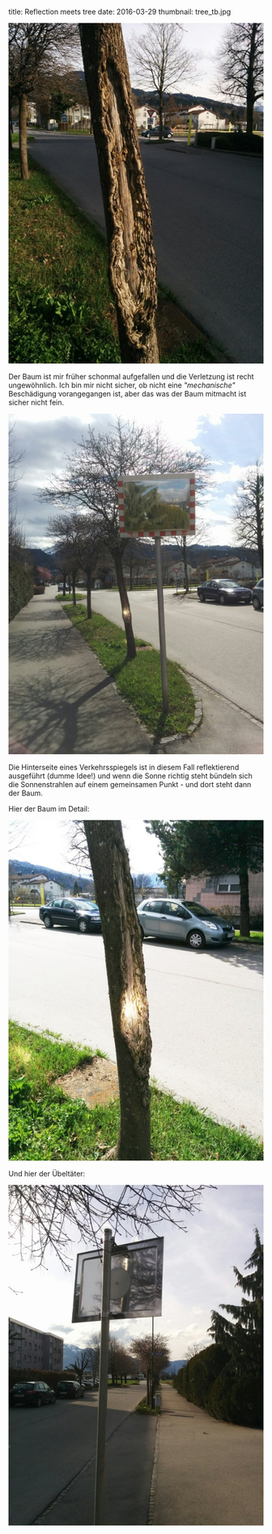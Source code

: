 title: Reflection meets tree
date: 2016-03-29
thumbnail: tree_tb.jpg

![Baum nah ohne Sonne](tree2.jpg)

Der Baum ist mir früher schonmal aufgefallen und die Verletzung ist recht ungewöhnlich. Ich bin mir nicht sicher, ob
nicht eine *"mechanische"* Beschädigung vorangegangen ist, aber das was der Baum mitmacht ist sicher nicht fein.

![Baum mit Verkehrsspiegel](mirror.jpg)

Die Hinterseite eines Verkehrsspiegels ist in diesem Fall reflektierend ausgeführt (dumme Idee!) und wenn die Sonne
richtig steht bündeln sich die Sonnenstrahlen auf einem gemeinsamen Punkt - und dort steht dann der Baum.

Hier der Baum im Detail:

![Baum nah](tree.jpg)

Und hier der Übeltäter:

![Spiegel von hinten](mirror2.jpg)

